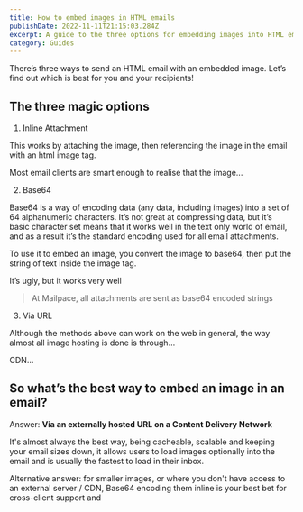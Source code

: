 ```yaml
---
title: How to embed images in HTML emails
publishDate: 2022-11-11T21:15:03.284Z
excerpt: A guide to the three options for embedding images into HTML emails
category: Guides
---
```


There’s three ways to send an HTML email with an embedded image. Let’s find out which is best for you and your recipients!

## The three magic options

1. Inline Attachment

This works by attaching the image, then referencing the image in the email with an html image tag.

Most email clients are smart enough to realise that the image...

2. Base64

Base64 is a way of encoding data (any data, including images) into a set of 64 alphanumeric characters. It’s not great at compressing data, but it’s basic character set means that it works well in the text only world of email, and as a result it’s the standard encoding used for all email attachments.

To use it to embed an image, you convert the image to base64, then put the string of text inside the image tag.

It’s ugly, but it works very well

> At Mailpace, all attachments are sent as base64 encoded strings

3. Via URL

Although the methods above can work on the web in general, the way almost all image hosting is done is through…

CDN…

## So what’s the best way to embed an image in an email?

Answer: **Via an externally hosted URL on a Content Delivery Network**

It's almost always the best way, being cacheable, scalable and keeping your email sizes down, it allows users to load images optionally into the email and is usually the fastest to load in their inbox.

Alternative answer: for smaller images, or where you don't have access to an external server / CDN, Base64 encoding them inline is your best bet for cross-client support and
